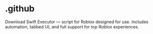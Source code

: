 # .github
Download Swift Executor —  script for Roblox designed for use. Includes automation, tabbed UI, and full support for top Roblox experiences.

